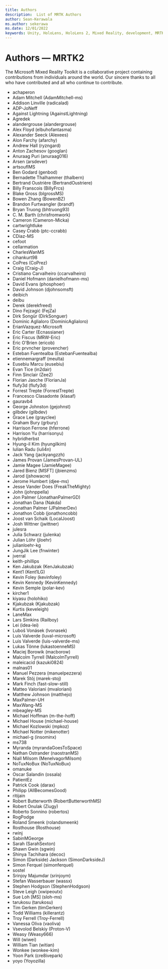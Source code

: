 ```yaml
---
title: Authors
description:  List of MRTK Authors
author: Sean-Kerawala
ms.author: sekerawa
ms.date: 12/01/2022
keywords: Unity, HoloLens, HoloLens 2, Mixed Reality, development, MRTK, C#, Contributors, Community
---
```


# Authors &#8212; MRTK2

The Microsoft Mixed Reality Toolkit is a collaborative project containing contributions from individuals around the world. Our sincere thanks to all who have contributed and all who continue to contribute.

- achaperon
- Adam Mitchell (AdamMitchell-ms)
- Addison Linville (radicalad)
- ADP-JoNeff
- Against Lightning (AgainstLightning)
- Agredek
- alandergrouse (alandergrouse)
- Alex Floyd (elbuhofantasma)
- Alexander Seeck (Alexees)
- Alon Farchy (afarchy)
- Andrew Hall (ryzngard)
- Anton Zachesov (googlan)
- Anuraag Puri (anuraag016)
- Arsen (arsdever)
- artsouflMS
- Ben Godard (genbod)
- Bernadette Thalhammer (thalbern)
- Bertrand Oustrière (BertrandOustriere)
- Billy Franscois (BillyFrcs)
- Blake Gross (blgrossMS)
- Bowen Zhang (BowenBZ)
- Brandon Furtwangler (brandf)
- Bryan Truong (bhtruong93)
- C. M. Barth (chrisfromwork)
- Cameron (Cameron-Micka)
- cartwrightluke
- Casey Crabb (ptc-ccrabb)
- CDiaz-MS
- cefoot
- cellarmation
- CharlesWanMS
- cihankurt98
- CoPres (CoPrez)
- Craig (Craig-J)
- Cristiano Carvalheiro (ccarvalheiro)
- Daniel Hofmann (danielhofmann-ms)
- David Evans (phosphoer)
- David Johnson (djohnsomsft)
- deibich
- deibu
- Derek (derekfreed)
- Dino Fejzagić (FejZa)
- Dirk Songür (DirkSonguer)
- Dominic Aglialoro (DominicAglialoro)
- ErianVazquez-Microsoft
- Eric Carter (Ecnassianer)
- Eric Fiscus (MRW-Eric)
- Eric O'Brien (ericob)
- Eric prvncher (provencher)
- Esteban Fuentealba (EstebanFuentealba)
- etiennemargraff (meulta)
- Eusebiu Marcu (eusebiu)
- Evan Tice (in2dair)
- Finn Sinclair (Zee2)
- Florian Jasche (FlorianJa)
- flufy3d (flufy3d)
- Forrest Trepte (ForrestTrepte)
- Francesco Clasadonte (klasaf)
- gauravb4
- George Johnston (gejohnst)
- gilbdev (gilbdev)
- Grace Lee (grayclee)
- Graham Bury (grbury)
- Harrison Ferrone (hferrone)
- Harrison Yu (harrisonyu)
- hybridherbst
- Hyung-il Kim (hyungilkim)
- Iulian Radu (iuli4n)
- Jack Yang (jackyangzzh)
- James Provan (JamesProvan-UL)
- Jamie Magee (JamieMagee)
- Jared Bienz [MSFT] (jbienzms)
- Jarod (jshowacre)
- Jerome Humbert (djee-ms)
- Jesse Vander Does (FreakTheMighty)
- John (johnppella)
- Jon Palmer (JonathanPalmerGD)
- Jonathan Dana (Nakda)
- Jonathan Palmer (JPalmerDev)
- Jonathon Cobb (jonathoncobb)
- Joost van Schaik (LocalJoost)
- Josh Wittner (jwittner)
- julesra
- Julia Schwarz (julenka)
- Julian Löhr (jloehr)
- julianloehr-kg
- JungJik Lee (fnwinter)
- jverral
- keith-phillips
- Ken Jakubzak (KenJakubzak)
- Kent1 (Kent1LG)
- Kevin Foley (kevinfoley)
- Kevin Kennedy (KevinKennedy)
- Kevin Semple (polar-kev)
- kircher1
- kiyasu (holohiko)
- Kjakubzak (Kjakubzak)
- Kurtis (keveleigh)
- LaneMax
- Lars Simkins (Railboy)
- Lei (idea-lei)
- Luboš Vonásek (lvonasek)
- Luis Valverde (luval-microsoft)
- Luis Valverde (luis-valverde-ms)
- Lukas Tönne (lukastoenneMS)
- Maciej Borowik (macborow)
- Malcolm Tyrrell (MalcolmTyrrell)
- maleicacid (kazuki0824)
- malnas01
- Manuel Pezzera (manuelpezzera)
- Marek Stój (marek-stoj)
- Mark Finch (fast-slow-still)
- Matteo Valoriani (mvaloriani)
- Matthew Johnson (matthejo)
- MaxPalmer-UH
- MaxWang-MS
- mbeagley-MS
- Michael Hoffman (m-the-hoff)
- Michael House (michael-house)
- Michael Kozlowski (mpkoz)
- Michael Notter (mikenotter)
- michael-g (insominx)
- ms738
- Myranda (myrandaGoesToSpace)
- Nathan Ostrander (naostranMS)
- Niall Milsom (MenelvagorMilsom)
- NoTuxNoBux (NoTuxNoBux)
- omanuke
- Oscar Salandin (ossala)
- PatientEz
- Patrick Cook (darax)
- Philipp (AllBecomesGood)
- ritijain
- Robert Butterworth (RobertButterworthMS)
- Robert Onulak (Ziugy)
- Roberto Sonnino (robertos)
- RogPodge
- Roland Smeenk (rolandsmeenk)
- Rosthouse (Rosthouse)
- rwinj
- SabinMGeorge
- Sarah (SarahSexton)
- Shawn Gwin (sgwin)
- Shinya Tachihara (decoc)
- Simon (Darkside) Jackson (SimonDarksideJ)
- Simon Ferquel (simonferquel)
- sostel
- Srinjoy Majumdar (srinjoym)
- Stefan Wasserbauer (wassx)
- Stephen Hodgson (StephenHodgson)
- Steve Leigh (xwipeoutx)
- Sue Loh [MS] (sloh-ms)
- tarukosu (tarukosu)
- Tim Gerken (timGerken)
- Todd Williams (killerantz)
- Troy Ferrell (Troy-Ferrell)
- Vanessa Oliva (vaoliva)
- Vsevolod Belskiy (Proton-V)
- Weasy (Weasy666)
- Will (wiwei)
- William Tian (witian)
- Wonkee (wonkee-kim)
- Yoon Park (cre8ivepark)
- yoyo (Yoyozilla)
